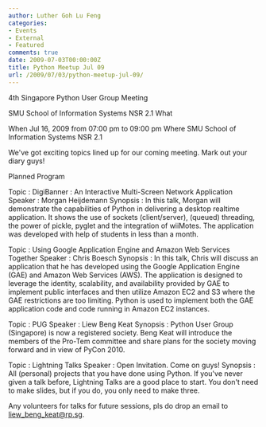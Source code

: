 ```yaml
---
author: Luther Goh Lu Feng
categories:
- Events
- External
- Featured
comments: true
date: 2009-07-03T00:00:00Z
title: Python Meetup Jul 09
url: /2009/07/03/python-meetup-jul-09/
---
```


4th Singapore Python User Group Meeting

SMU School of Information Systems NSR 2.1
What

When 	Jul 16, 2009
from 07:00 pm to 09:00 pm
Where 	SMU School of Information Systems NSR 2.1

We've got exciting topics lined up for our coming meeting. Mark out your diary guys!

Planned Program

Topic : DigiBanner : An Interactive Multi-Screen Network Application
Speaker : Morgan Heijdemann
Synopsis :
In this talk, Morgan will demonstrate the capabilities of Python in delivering  a desktop realtime application. It shows the use of sockets (client/server), (queued) threading, the power of pickle, pyglet and the integration of wiiMotes. The application was developed with help of students in less than a month.

Topic : Using Google Application Engine and Amazon Web Services Together
Speaker : Chris Boesch
Synopsis :
In this talk, Chris will discuss an application that he has developed using the Google Application Engine (GAE) and Amazon Web Services (AWS). The application is designed to leverage the identity, scalability, and availability provided by GAE to implement public interfaces and then utilize Amazon EC2 and S3 where the GAE restrictions are too limiting. Python is used to implement both the GAE application code and code running in Amazon EC2 instances.

Topic : PUG
Speaker : Liew Beng Keat
Synopsis :
Python User Group (Singapore) is now a registered society. Beng Keat will introduce the members of the Pro-Tem committee and share plans for the society moving forward and in view of PyCon 2010.

Topic : Lightning Talks
Speaker : Open Invitation. Come on guys!
Synopsis :
All (personal) projects that you have done using Python. If you've never given a talk before, Lightning Talks are a good place to start. You don't need to make slides, but if you do, you only need to make three.


Any volunteers for talks for future sessions, pls do drop an email to liew_beng_keat@rp.sg.
